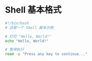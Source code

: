 # Shell 基本格式

```sh
#!/bin/bash
# 这是一个 Shell 脚本示例

# 打印 "Hello, World!"
echo "Hello, World!"

# 暂停执行
read -p "Press any key to continue..."
```
